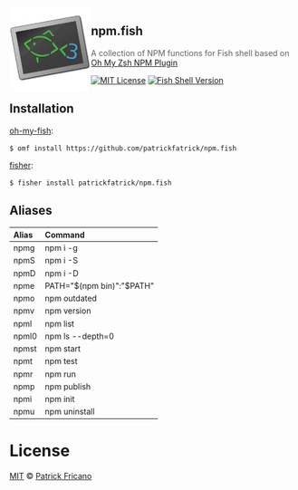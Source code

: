 <img src="https://github.com/fish-shell/fish-shell/blob/master/doc_src/python_docs_theme/static/fish.png?raw=true" align="left" width="144px" height="144px"/>

## npm.fish

> A collection of NPM functions for Fish shell based on [Oh My Zsh NPM Plugin][omz-npm-plugin]

[![MIT License](https://img.shields.io/badge/license-MIT-007EC7.svg?style=flat-square)](/LICENSE)
[![Fish Shell Version](https://img.shields.io/badge/fish-v3.1.0-007EC7.svg?style=flat-square)](https://fishshell.com)

## Installation

[oh-my-fish][omf-link]:

```fish
$ omf install https://github.com/patrickfatrick/npm.fish
```

[fisher][fisher-link]:
```fish
$ fisher install patrickfatrick/npm.fish
```

## Aliases

| Alias | Command                    |
|:------|:---------------------------|
| npmg  | npm i -g                   |
| npmS  | npm i -S                   |
| npmD  | npm i -D                   |
| npme  | PATH="$(npm bin)":"$PATH"  |
| npmo  | npm outdated               |
| npmv  | npm version                |
| npml  | npm list                   |
| npml0 | npm ls --depth=0           |
| npmst | npm start                  |
| npmt  | npm test                   |
| npmr  | npm run                    |
| npmp  | npm publish                |
| npmi  | npm init                   |
| npmu  | npm uninstall              |

# License

[MIT][mit] © [Patrick Fricano][author]

[mit]:            https://opensource.org/licenses/MIT
[author]:         https://github.com/patrickfatrick
[omf-link]:       https://www.github.com/oh-my-fish/oh-my-fish
[fisher-link]:    https://github.com/jorgebucaran/fisher

[license-badge]:  https://img.shields.io/badge/license-MIT-007EC7.svg?style=flat-square
[omz-npm-plugin]: https://github.com/ohmyzsh/ohmyzsh/tree/master/plugins/npm